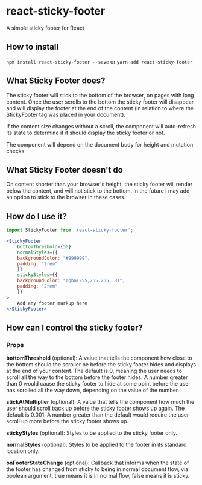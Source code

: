 # react-sticky-footer

A simple sticky footer for React

## How to install
`npm install react-sticky-footer --save` or `yarn add react-sticky-footer`

## What Sticky Footer does?

The sticky footer will stick to the bottom of the browser, on pages with long content. Once the user scrolls to the bottom the sticky footer will disappear, and will display the footer at the end of the content (in relation to where the StickyFooter tag was placed in your document).

If the content size changes without a scroll, the component will auto-refresh its state to determine if it should display the sticky footer or not.

The component will depend on the document body for height and mutation checks.

## What Sticky Footer doesn't do

On content shorter than your browser's height, the sticky footer will render below the content, and will not stick to the bottom. In the future I may add an option to stick to the browser in these cases.

## How do I use it?
```js
import StickyFooter from 'react-sticky-footer';
```

```jsx
<StickyFooter
    bottomThreshold={50}
    normalStyles={{
    backgroundColor: "#999999",
    padding: "2rem"
    }}
    stickyStyles={{
    backgroundColor: "rgba(255,255,255,.8)",
    padding: "2rem"
    }}
>
    Add any footer markup here
</StickyFooter>
```

## How can I control the sticky footer?

### Props

__bottomThreshold__ (optional): A value that tells the component how close to the bottom should the scroller be before the sticky footer hides and displays at the end of your content. The default is 0, meaning the user needs to scroll all the way to the bottom before the footer hides. A number greater than 0 would cause the sticky footer to hide at some point before the user has scrolled all the way down, depending on the value of the number.

__stickAtMultiplier__ (optional): A value that tells the component how much the user should scroll back up before the sticky footer shows up again. The default is 0.001. A number greater than the default would require the user scroll up more before the sticky footer shows up.

__stickyStyles__ (optional): Styles to be applied to the sticky footer only.

__normalStyles__ (optional): Styles to be applied to the footer in its standard location only.

__onFooterStateChange__ (optional): Callback that informs when the state of the footer has changed from sticky to being in normal document flow, via boolean argument. true means it is in normal flow, false means it is sticky.
